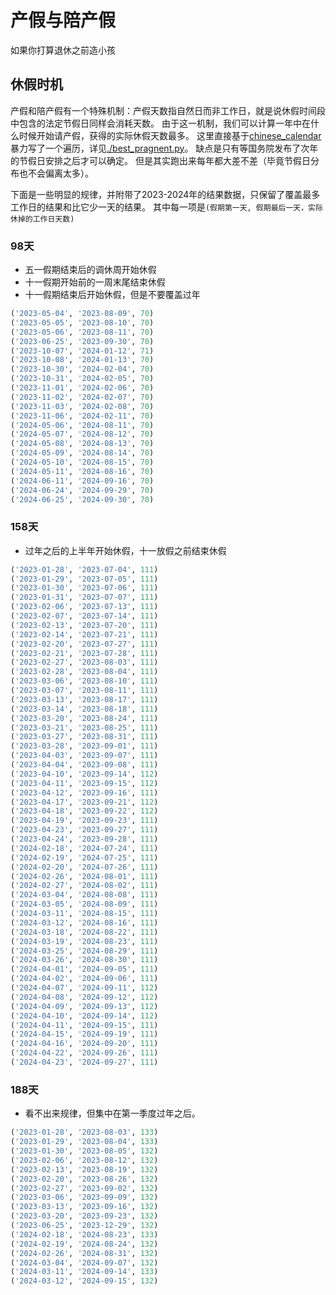 # 产假与陪产假

如果你打算退休之前造小孩

## 休假时机

产假和陪产假有一个特殊机制：产假天数指自然日而非工作日，就是说休假时间段中包含的法定节假日同样会消耗天数。
由于这一机制，我们可以计算一年中在什么时候开始请产假，获得的实际休假天数最多。
这里直接基于[chinese_calendar](https://pypi.org/project/chinesecalendar/)
暴力写了一个遍历，详见[./best_pragnent.py](file://./best_pragnent.py)。
缺点是只有等国务院发布了次年的节假日安排之后才可以确定。
但是其实跑出来每年都大差不差（毕竟节假日分布也不会偏离太多）。

下面是一些明显的规律，并附带了2023-2024年的结果数据，只保留了覆盖最多工作日的结果和比它少一天的结果。
其中每一项是`(假期第一天, 假期最后一天，实际休掉的工作日天数)`

### 98天
- 五一假期结束后的调休周开始休假
- 十一假期开始前的一周末尾结束休假
- 十一假期结束后开始休假，但是不要覆盖过年

```python
('2023-05-04', '2023-08-09', 70)
('2023-05-05', '2023-08-10', 70)
('2023-05-06', '2023-08-11', 70)
('2023-06-25', '2023-09-30', 70)
('2023-10-07', '2024-01-12', 71)
('2023-10-08', '2024-01-13', 70)
('2023-10-30', '2024-02-04', 70)
('2023-10-31', '2024-02-05', 70)
('2023-11-01', '2024-02-06', 70)
('2023-11-02', '2024-02-07', 70)
('2023-11-03', '2024-02-08', 70)
('2023-11-06', '2024-02-11', 70)
('2024-05-06', '2024-08-11', 70)
('2024-05-07', '2024-08-12', 70)
('2024-05-08', '2024-08-13', 70)
('2024-05-09', '2024-08-14', 70)
('2024-05-10', '2024-08-15', 70)
('2024-05-11', '2024-08-16', 70)
('2024-06-11', '2024-09-16', 70)
('2024-06-24', '2024-09-29', 70)
('2024-06-25', '2024-09-30', 70)
```

### 158天

- 过年之后的上半年开始休假，十一放假之前结束休假

```python
('2023-01-28', '2023-07-04', 111)
('2023-01-29', '2023-07-05', 111)
('2023-01-30', '2023-07-06', 111)
('2023-01-31', '2023-07-07', 111)
('2023-02-06', '2023-07-13', 111)
('2023-02-07', '2023-07-14', 111)
('2023-02-13', '2023-07-20', 111)
('2023-02-14', '2023-07-21', 111)
('2023-02-20', '2023-07-27', 111)
('2023-02-21', '2023-07-28', 111)
('2023-02-27', '2023-08-03', 111)
('2023-02-28', '2023-08-04', 111)
('2023-03-06', '2023-08-10', 111)
('2023-03-07', '2023-08-11', 111)
('2023-03-13', '2023-08-17', 111)
('2023-03-14', '2023-08-18', 111)
('2023-03-20', '2023-08-24', 111)
('2023-03-21', '2023-08-25', 111)
('2023-03-27', '2023-08-31', 111)
('2023-03-28', '2023-09-01', 111)
('2023-04-03', '2023-09-07', 111)
('2023-04-04', '2023-09-08', 111)
('2023-04-10', '2023-09-14', 112)
('2023-04-11', '2023-09-15', 112)
('2023-04-12', '2023-09-16', 111)
('2023-04-17', '2023-09-21', 112)
('2023-04-18', '2023-09-22', 112)
('2023-04-19', '2023-09-23', 111)
('2023-04-23', '2023-09-27', 111)
('2023-04-24', '2023-09-28', 111)
('2024-02-18', '2024-07-24', 111)
('2024-02-19', '2024-07-25', 111)
('2024-02-20', '2024-07-26', 111)
('2024-02-26', '2024-08-01', 111)
('2024-02-27', '2024-08-02', 111)
('2024-03-04', '2024-08-08', 111)
('2024-03-05', '2024-08-09', 111)
('2024-03-11', '2024-08-15', 111)
('2024-03-12', '2024-08-16', 111)
('2024-03-18', '2024-08-22', 111)
('2024-03-19', '2024-08-23', 111)
('2024-03-25', '2024-08-29', 111)
('2024-03-26', '2024-08-30', 111)
('2024-04-01', '2024-09-05', 111)
('2024-04-02', '2024-09-06', 111)
('2024-04-07', '2024-09-11', 112)
('2024-04-08', '2024-09-12', 112)
('2024-04-09', '2024-09-13', 112)
('2024-04-10', '2024-09-14', 112)
('2024-04-11', '2024-09-15', 111)
('2024-04-15', '2024-09-19', 111)
('2024-04-16', '2024-09-20', 111)
('2024-04-22', '2024-09-26', 111)
('2024-04-23', '2024-09-27', 111)
```

### 188天

- 看不出来规律，但集中在第一季度过年之后。

```python
('2023-01-28', '2023-08-03', 133)
('2023-01-29', '2023-08-04', 133)
('2023-01-30', '2023-08-05', 132)
('2023-02-06', '2023-08-12', 132)
('2023-02-13', '2023-08-19', 132)
('2023-02-20', '2023-08-26', 132)
('2023-02-27', '2023-09-02', 132)
('2023-03-06', '2023-09-09', 132)
('2023-03-13', '2023-09-16', 132)
('2023-03-20', '2023-09-23', 132)
('2023-06-25', '2023-12-29', 132)
('2024-02-18', '2024-08-23', 133)
('2024-02-19', '2024-08-24', 132)
('2024-02-26', '2024-08-31', 132)
('2024-03-04', '2024-09-07', 132)
('2024-03-11', '2024-09-14', 133)
('2024-03-12', '2024-09-15', 132)
```

